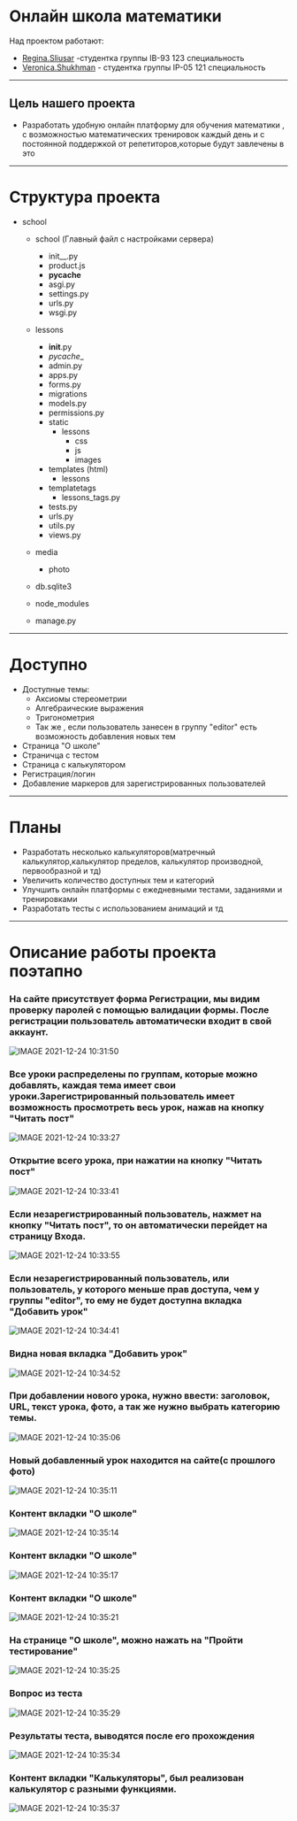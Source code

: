 # Онлайн школа математики 
Над проектом работают: 
+ [Regina.Sliusar](https://github.com/regina404) -студентка группы IB-93 123 специальность 
+ [Veronica.Shukhman](https://github.com/nikelyandjelo) - студентка группы IP-05 121 специальность 
 ---
## Цель нашего проекта 
* Разработать удобную онлайн платформу для обучения математики , с возможностью математических тренировок каждый день и с постоянной поддержкой от репетиторов,которые будут завлечены в это 

------------
# Структура проекта

- school  
  - school  (Главный файл с настройками сервера)
    -  init__.py
    -  product.js
    - __pycache__
    - asgi.py
    - settings.py
    - urls.py
    - wsgi.py

  - lessons    
    - __init__.py
    - _pycache__
    - admin.py
    - apps.py
    - forms.py
    - migrations
    - models.py
    - permissions.py
    - static 
       - lessons
         - css
         - js
         - images
    - templates (html)   
      - lessons
    - templatetags  
        - lessons_tags.py
    - tests.py      
    - urls.py
    - utils.py
    - views.py

   - media
     - photo   
  

  - db.sqlite3

  - node_modules
   - manage.py

------------
# Доступно
- Доступные темы:
  - Аксиомы стереометрии 
  - Алгебраические выражения
  - Тригонометрия
  - Так же , если пользователь занесен в группу "editor" есть возможность добавления новых тем
- Страница "О школе"
- Страничца с тестом
- Страница с калькулятором
- Регистрация/логин
- Добавление маркеров для зарегистрированных пользователей
------------

# Планы
- Разработать несколько калькуляторов(матречный калькулятор,калькулятор пределов, калькулятор производной, первообразной и тд)
- Увеличить количество доступных тем и категорий
- Улучшить онлайн платформы с ежедневными тестами, заданиями и тренировками
- Разработать тесты с использованием анимаций и тд
------------
# Описание работы проекта поэтапно 

### На сайте присутствует форма Регистрации, мы видим проверку паролей с помощью валидации формы. После регистрации пользователь автоматически входит в свой аккаунт.

![IMAGE 2021-12-24 10:31:50](https://user-images.githubusercontent.com/71755968/147334912-2a865a24-fb58-4521-8bca-f0524e3af42b.jpg)

### Все уроки распределены по группам, которые можно добавлять, каждая тема имеет свои уроки.Зарегистрированный пользователь имеет возможность просмотреть весь урок, нажав на кнопку "Читать пост"

![IMAGE 2021-12-24 10:33:27](https://user-images.githubusercontent.com/71755968/147335028-45caa592-6f39-4123-9160-f100b9c0db06.jpg)

### Открытие всего урока, при нажатии на кнопку "Читать пост"

![IMAGE 2021-12-24 10:33:41](https://user-images.githubusercontent.com/71755968/147335045-f6921f2e-4434-4ed5-a4a9-a850a4164257.jpg)

### Если незарегистрированный пользователь, нажмет на кнопку "Читать пост", то он автоматически перейдет на страницу Входа.

![IMAGE 2021-12-24 10:33:55](https://user-images.githubusercontent.com/71755968/147335060-7804f16f-d435-43fc-baad-810b5444affb.jpg)

### Если незарегистрированный пользователь, или пользователь, у которого меньше прав доступа, чем у группы "editor", то ему не будет доступна вкладка "Добавить урок"
 
![IMAGE 2021-12-24 10:34:41](https://user-images.githubusercontent.com/71755968/147335134-6ce13ec6-a1aa-4d54-b661-96e58402035f.jpg)

### Видна новая вкладка "Добавить урок"
![IMAGE 2021-12-24 10:34:52](https://user-images.githubusercontent.com/71755968/147335164-63fe4a8d-f425-478a-bc2b-f6ad10517b2c.jpg)

### При добавлении нового урока, нужно ввести: заголовок, URL, текст урока, фото, а так же нужно выбрать категорию темы.

![IMAGE 2021-12-24 10:35:06](https://user-images.githubusercontent.com/71755968/147335198-a1933b0b-7374-4d25-889b-07829237f573.jpg)

### Новый добавленный урок находится на сайте(с прошлого фото)

![IMAGE 2021-12-24 10:35:11](https://user-images.githubusercontent.com/71755968/147335205-146824c4-c982-4969-82a0-179146c1fc6c.jpg)

### Контент вкладки "О школе"

![IMAGE 2021-12-24 10:35:14](https://user-images.githubusercontent.com/71755968/147335216-b7e50c1b-7449-4037-81d7-3c2f9bdd77ac.jpg)

### Контент вкладки "О школе"
![IMAGE 2021-12-24 10:35:17](https://user-images.githubusercontent.com/71755968/147335223-5d16d05b-7593-4e5b-a096-e72ea8745e0e.jpg)

### Контент вкладки "О школе"

![IMAGE 2021-12-24 10:35:21](https://user-images.githubusercontent.com/71755968/147335230-3bf17f0d-8717-4144-928d-4f07914a916c.jpg)

### На странице "О школе", можно нажать на "Пройти тестирование"

![IMAGE 2021-12-24 10:35:25](https://user-images.githubusercontent.com/71755968/147335237-686b7c7c-be6a-49d6-9671-b6aa070e0ddc.jpg)

### Вопрос из теста

![IMAGE 2021-12-24 10:35:29](https://user-images.githubusercontent.com/71755968/147335242-c83fe368-f8eb-451a-aee2-eb97b407ab03.jpg)

### Результаты теста, выводятся после его прохождения

![IMAGE 2021-12-24 10:35:34](https://user-images.githubusercontent.com/71755968/147335253-fc680708-043e-43df-810f-b7f0e3174b53.jpg)

### Контент вкладки "Калькуляторы", был реализован калькулятор с разными функциями.

![IMAGE 2021-12-24 10:35:37](https://user-images.githubusercontent.com/71755968/147335261-0389f0e6-30a1-467f-9334-1568a0ed9a69.jpg)

